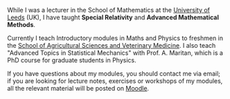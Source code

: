 While I was a lecturer in the School of Mathematics at the [University of Leeds](http://www.leeds.ac.uk) (UK), I have taught <b>Special Relativity</b> and <b>Advanced Mathematical Methods</b>. 

Currently I teach Introductory modules in Maths and Physics to freshmen in the [School of Agricultural Sciences and Veterinary Medicine](https://www.agrariamedicinaveterinaria.unipd.it/en/). I also teach "Advanced Topics in Statistical Mechanics" with Prof. A. Maritan, which is a PhD course for graduate students in Physics.

If you have questions about my modules, you should contact me via email; if you are looking for lecture notes, exercises or workshops of my modules, all the relevant material will be posted on [Moodle](https://elearning.unipd.it/scuolaamv/).

